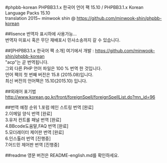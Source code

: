 #phpbb-korean
PHPBB3.1.x 한국어 언어 팩 15.10 / PHPBB3.1.x Korean Language Packs 15.10 <br/>
translation	2015~ minwook shin @ https://github.com/minwook-shin/phpbb-korean

##lisence
번역자 표시하에 사용가능... <br/>
번역자 미표시 혹은 무단 재배포시 민사소송까지 갈 수 있습니다.

##[PHPBB3.1.x 한국어 팩 소개]
여기에서 개발 : https://github.com/minwook-shin/phpbb-korean <br/>
"acp"는 곧 번역됩니다. <br/>
그외 다른 PHP 언어 파일은 100 % 번역 한 것입니다. <br/>
언어 팩의 첫 번째 버전은 15.8 (2015.08)입니다.<br/>
최신 버전의 언어팩은 15.10(2015.10) 입니다.

##외래어 표기법
http://www.korean.go.kr/front/foreignSpell/foreignSpellList.do?mn_id=96

##번역 예정 순위 
1.포럼 메인 스트링 번역 [완료] <br/>
2.이메일 양식 번역 [완료] <br/>
3.유저 컨트롤 패널 번역 [완료] <br/>
4.BBcode도움말,FAQ 번역 [완료] <br/>
5.모더레이터 제어판 번역 [완료] <br/>
6.인스톨러 번역 [진행중] <br/>
7.어드민 제어판 번역 [진행중]

##readme 영문 버전은 README-english.md를 확인하세요.
